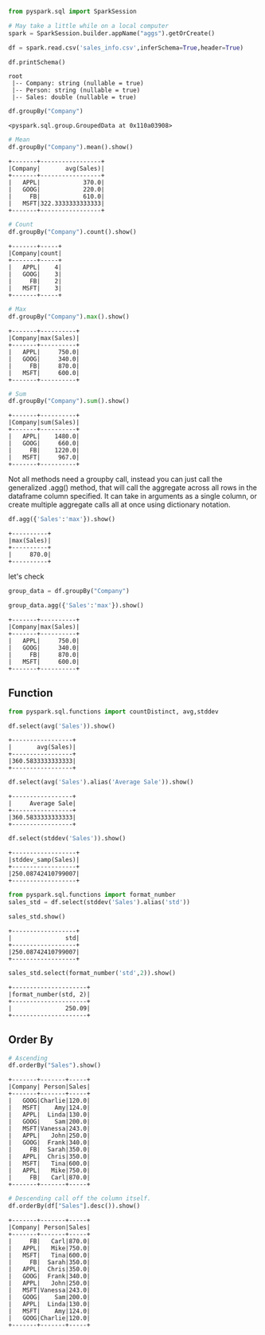 

```python
from pyspark.sql import SparkSession
```


```python
# May take a little while on a local computer
spark = SparkSession.builder.appName("aggs").getOrCreate()
```


```python
df = spark.read.csv('sales_info.csv',inferSchema=True,header=True)
```


```python
df.printSchema()
```

    root
     |-- Company: string (nullable = true)
     |-- Person: string (nullable = true)
     |-- Sales: double (nullable = true)
    



```python
df.groupBy("Company")
```




    <pyspark.sql.group.GroupedData at 0x110a03908>




```python
# Mean
df.groupBy("Company").mean().show()
```

    +-------+-----------------+
    |Company|       avg(Sales)|
    +-------+-----------------+
    |   APPL|            370.0|
    |   GOOG|            220.0|
    |     FB|            610.0|
    |   MSFT|322.3333333333333|
    +-------+-----------------+
    



```python
# Count
df.groupBy("Company").count().show()
```

    +-------+-----+
    |Company|count|
    +-------+-----+
    |   APPL|    4|
    |   GOOG|    3|
    |     FB|    2|
    |   MSFT|    3|
    +-------+-----+
    



```python
# Max
df.groupBy("Company").max().show()
```

    +-------+----------+
    |Company|max(Sales)|
    +-------+----------+
    |   APPL|     750.0|
    |   GOOG|     340.0|
    |     FB|     870.0|
    |   MSFT|     600.0|
    +-------+----------+
    



```python
# Sum
df.groupBy("Company").sum().show()
```

    +-------+----------+
    |Company|sum(Sales)|
    +-------+----------+
    |   APPL|    1480.0|
    |   GOOG|     660.0|
    |     FB|    1220.0|
    |   MSFT|     967.0|
    +-------+----------+
    


Not all methods need a groupby call, instead you can just call the generalized .agg() method, that will call the aggregate across all rows in the dataframe column specified. It can take in arguments as a single column, or create multiple aggregate calls all at once using dictionary notation.



```python
df.agg({'Sales':'max'}).show()
```

    +----------+
    |max(Sales)|
    +----------+
    |     870.0|
    +----------+
    


let's check


```python
group_data = df.groupBy("Company")
```


```python
group_data.agg({'Sales':'max'}).show()
```

    +-------+----------+
    |Company|max(Sales)|
    +-------+----------+
    |   APPL|     750.0|
    |   GOOG|     340.0|
    |     FB|     870.0|
    |   MSFT|     600.0|
    +-------+----------+
    


## Function


```python
from pyspark.sql.functions import countDistinct, avg,stddev
```


```python
df.select(avg('Sales')).show()
```

    +-----------------+
    |       avg(Sales)|
    +-----------------+
    |360.5833333333333|
    +-----------------+
    



```python
df.select(avg('Sales').alias('Average Sale')).show()
```

    +-----------------+
    |     Average Sale|
    +-----------------+
    |360.5833333333333|
    +-----------------+
    



```python
df.select(stddev('Sales')).show()
```

    +------------------+
    |stddev_samp(Sales)|
    +------------------+
    |250.08742410799007|
    +------------------+
    



```python
from pyspark.sql.functions import format_number
sales_std = df.select(stddev('Sales').alias('std'))
```


```python
sales_std.show()
```

    +------------------+
    |               std|
    +------------------+
    |250.08742410799007|
    +------------------+
    



```python
sales_std.select(format_number('std',2)).show()
```

    +---------------------+
    |format_number(std, 2)|
    +---------------------+
    |               250.09|
    +---------------------+
    


## Order By


```python
# Ascending
df.orderBy("Sales").show()
```

    +-------+-------+-----+
    |Company| Person|Sales|
    +-------+-------+-----+
    |   GOOG|Charlie|120.0|
    |   MSFT|    Amy|124.0|
    |   APPL|  Linda|130.0|
    |   GOOG|    Sam|200.0|
    |   MSFT|Vanessa|243.0|
    |   APPL|   John|250.0|
    |   GOOG|  Frank|340.0|
    |     FB|  Sarah|350.0|
    |   APPL|  Chris|350.0|
    |   MSFT|   Tina|600.0|
    |   APPL|   Mike|750.0|
    |     FB|   Carl|870.0|
    +-------+-------+-----+
    



```python
# Descending call off the column itself.
df.orderBy(df["Sales"].desc()).show()
```

    +-------+-------+-----+
    |Company| Person|Sales|
    +-------+-------+-----+
    |     FB|   Carl|870.0|
    |   APPL|   Mike|750.0|
    |   MSFT|   Tina|600.0|
    |     FB|  Sarah|350.0|
    |   APPL|  Chris|350.0|
    |   GOOG|  Frank|340.0|
    |   APPL|   John|250.0|
    |   MSFT|Vanessa|243.0|
    |   GOOG|    Sam|200.0|
    |   APPL|  Linda|130.0|
    |   MSFT|    Amy|124.0|
    |   GOOG|Charlie|120.0|
    +-------+-------+-----+
    



```python

```
